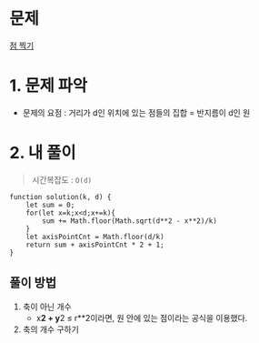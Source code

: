 # 문제
[점 찍기](https://school.programmers.co.kr/learn/courses/30/lessons/140107)
# 1. 문제 파악

- 문제의 요점 : 거리가 d인 위치에 있는 점들의 집합 = 반지름이 d인 원

# 2. 내 풀이

> 시간복잡도 : `O(d)`
> 

```tsx
function solution(k, d) {
    let sum = 0;
    for(let x=k;x<d;x+=k){
        sum += Math.floor(Math.sqrt(d**2 - x**2)/k)
    }
    let axisPointCnt = Math.floor(d/k)
    return sum + axisPointCnt * 2 + 1;
}
```

## 풀이 방법

1. 축이 아닌 개수
    - x**2 + y**2 ≤ r**2이라면, 원 안에 있는 점이라는 공식을 이용했다.
2. 축의 개수 구하기